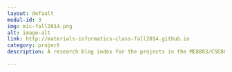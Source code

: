 ```yaml
---
layout: default
modal-id: 3
img: mic-fall2014.png
alt: image-alt
link: http://materials-informatics-class-fall2014.github.io
category: project
description: A research blog index for the projects in the ME8883/CSE8803 Materials Informatics Class in Fall 2015.

---
```

